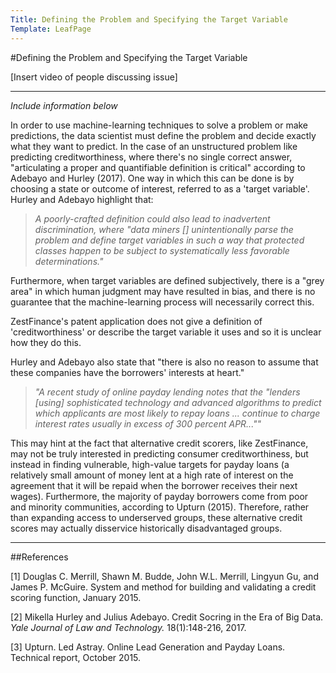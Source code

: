 ```yaml
---
Title: Defining the Problem and Specifying the Target Variable
Template: LeafPage
---
```


#Defining the Problem and Specifying the Target Variable

[Insert video of people discussing issue]

---

*Include information below*

In order to use machine-learning techniques to solve a problem or make predictions, the data scientist must define the problem and decide exactly what they want to predict. In the case of an unstructured problem like predicting creditworthiness, where there's no single correct answer, "articulating a proper and quantifiable definition is critical" according to Adebayo and Hurley (2017). One way in which this can be done is by choosing a state or outcome of interest, referred to as a 'target variable'. Hurley and Adebayo highlight that:

>*A poorly-crafted definition could also lead to inadvertent discrimination, where "data miners [] unintentionally parse the problem and define target variables in such a way that protected classes happen to be subject to systematically less favorable determinations."*

Furthermore, when target variables are defined subjectively, there is a "grey area" in which human judgment may have resulted in bias, and there is no guarantee that the machine-learning process will necessarily correct this.

ZestFinance's patent application does not give a definition of 'creditworthiness' or describe the target variable it uses and so it is unclear how they do this. 

Hurley and Adebayo also state that "there is also no reason to assume that these companies have the borrowers' interests at heart." 

>*"A recent study of online payday lending notes that the "lenders [using] sophisticated technology and advanced algorithms to predict which applicants are most likely to repay loans ... continue to charge interest rates usually in excess of 300 percent APR...""*

This may hint at the fact that alternative credit scorers, like ZestFinance, may not be truly interested in predicting consumer creditworthiness, but instead in finding vulnerable, high-value targets for payday loans (a relatively small amount of money lent at a high rate of interest on the agreement that it will be repaid when the borrower receives their next wages). Furthermore, the majority of payday borrowers come from poor and minority communities, according to Upturn (2015). Therefore, rather than expanding access to underserved groups, these alternative credit scores may actually disservice historically disadvantaged groups.

---

##References

[1] Douglas C. Merrill, Shawn M. Budde, John W.L. Merrill, Lingyun Gu, and James P. McGuire. System and method for building and validating a credit scoring function, January 2015. 

[2] Mikella Hurley and Julius Adebayo. Credit Socring in the Era of Big Data. *Yale Journal of Law and Technology.* 18(1):148-216, 2017. 

[3] Upturn. Led Astray. Online Lead Generation and Payday Loans. Technical report, October 2015. 
